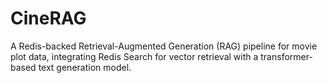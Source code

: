 # CineRAG
A Redis-backed Retrieval-Augmented Generation (RAG) pipeline for movie plot data, integrating Redis Search for vector retrieval with a transformer-based text generation model.
